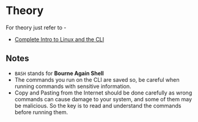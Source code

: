 # Theory

For theory just refer to -

- [Complete Intro to Linux and the CLI](https://btholt.github.io/complete-intro-to-linux-and-the-cli/)

## Notes

- `BASH` stands for **Bourne Again Shell**
- The commands you run on the CLI are saved so, be careful when running commands with sensitive information.
- Copy and Pasting from the Internet should be done carefully as wrong commands can cause damage to your system, and some of them may be malicious. So the key is to read and understand the commands before running them.
